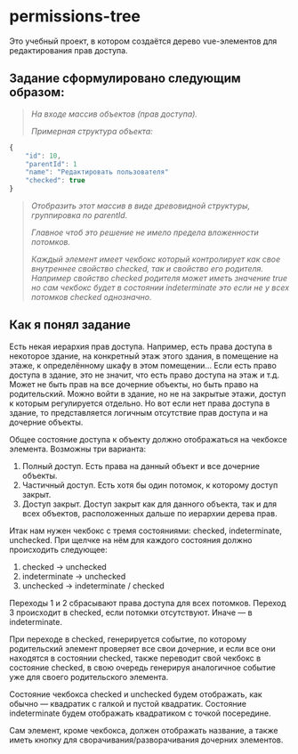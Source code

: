 # permissions-tree

Это учебный проект, в котором создаётся дерево vue-элементов для редактирования прав доступа.

## Задание сформулировано следующим образом:

>*На входе массив объектов (прав доступа).*  
>
>*Примерная структура объекта:*
```js
{
    "id": 10,
    "parentId": 1
    "name": "Редактировать пользователя"
    "checked": true
}
```
>*Отобразить этот массив в виде древовидной структуры, группировка по parentId.*  
>
>*Главное чтоб это решение не имело предела вложенности потомков.*  
>
>*Каждый элемент имеет чекбокс который контролирует как свое внутреннее свойство checked, так и свойство его родителя. Например свойство checked родителя может иметь значение true но сам чекбокс будет в состоянии indeterminate это если не у всех потомков checked однозначно.*

## Как я понял задание

Есть некая иерархия прав доступа. Например, есть права доступа в некоторое здание, на конкретный этаж этого здания, в помещение на этаже, к определённому шкафу в этом помещении... Если есть право доступа в здание, это не значит, что есть право доступа на этаж и т.д. Может не быть прав на все дочерние объекты, но быть право на родительский. Можно войти в здание, но не на закрытые этажи, доступ к которым регулируется отдельно. Но вот если нет права доступа в здание, то представляется логичным отсутствие прав доступа и на дочерние объекты.  


Общее состояние доступа к объекту должно отображаться на чекбоксе элемента. Возможны три варианта:
1. Полный доступ. Есть права на данный объект и все дочерние объекты.
2. Частичный доступ. Есть хотя бы один потомок, к которому доступ закрыт.
3. Доступ закрыт. Доступ закрыт как для данного объекта, так и для всех объектов, расположенных дальше по иерархии дерева прав.

Итак нам нужен чекбокс с тремя состояниями: checked, indeterminate, unchecked. При щелчке на нём для каждого состояния должно происходить следующее:
1. checked -> unchecked
2. indeterminate -> unchecked
3. unchecked -> indeterminate / checked

Переходы 1 и 2 сбрасывают права доступа для всех потомков. Переход 3 происходит в checked, если потомки отсутствуют. Иначе — в indeterminate.  

При переходе в checked, генерируется событие, по которому родительский элемент проверяет все свои дочерние, и если все они находятся в состоянии checked, также переводит свой чекбокс в состояние checked, в свою очередь генерируя аналогичное событие уже для своего родительского элемента.  

Состояние чекбокса checked и unchecked будем отображать, как обычно — квадратик с галкой и пустой квадратик. Состояние indeterminate будем отображать квадратиком с точкой посередине.  

Сам элемент, кроме чекбокса, должен отображать название, а также иметь кнопку для сворачивания/разворачивания дочерних элементов.



